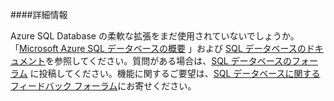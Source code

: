 ﻿####詳細情報

Azure SQL Database の柔軟な拡張をまだ使用されていないでしょうか。「[Microsoft Azure SQL データベースの概要](./sql-database-elastic-scale-get-started.md) 」および [SQL データベースのドキュメント](./sql-database-elastic-scale-documentation-map.md)を参照してください。質問がある場合は、[SQL データベースのフォーラム](http://social.msdn.microsoft.com/forums/azure/en-US/home?forum=ssdsgetstarted) に投稿してください。機能に関するご要望は、[SQL データベースに関するフィードバック フォーラム](http://feedback.azure.com/forums/217321-sql-database)にお寄せください。
<!--HONumber=42-->

